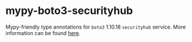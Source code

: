 # mypy-boto3-securityhub

Mypy-friendly type annotations for `boto3` 1.10.18 `securityhub` service.
More information can be found [here](https://github.com/vemel/mypy_boto3).